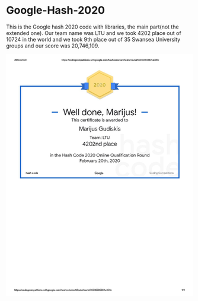 # Google-Hash-2020
This is the Google hash 2020 code with libraries, the main part(not the extended one). Our team name was LTU and we took 4202 place out of 10724 in the world and we took 9th place out of 35 Swansea University groups and our score was 20,746,109.

![google ceicate](google_ceicate.jpg)
